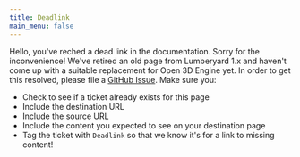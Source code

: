 ```yaml
---
title: Deadlink
main_menu: false
---
```


Hello, you've reched a dead link in the documentation. Sorry for the inconvenience! We've retired an old page from Lumberyard 1.x 
and haven't come up with a suitable replacement for Open 3D Engine yet. In order to get this resolved, please file a
[GitHub Issue](https://github.com/o3de/o3de.org/issues). Make sure you:

* Check to see if a ticket already exists for this page
* Include the destination URL
* Include the source URL
* Include the content you expected to see on your destination page
* Tag the ticket with `Deadlink` so that we know it's for a link to missing content!
